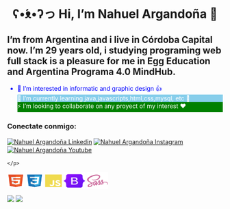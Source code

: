 <h1 align="center">  ʕ•́ᴥ•̀ʔっ  Hi, I’m Nahuel Argandoña 🙊 </h1>
<h2 align="left"> I’m from Argentina and i live in Córdoba Capital now. I’m 29 years old,  i studying programing web full stack is a pleasure for me in Egg Education and Argentina Programa 4.0 MindHub.</h2> 
<ul>
  <li style="color: blue;">👀 I’m interested in informatic and graphic design 👍</li>
  <li style="color: white; background-color: skyblue;">👋 I’m currently learning java,javascripts,html,css,mysql, etc 🤔</li>
  <li style="color: white; background-color: green;">⚡ I’m looking to collaborate on any proyect of my interest ❤</li>
  </ul>
 
<h3 align="left">
        Conectate conmigo:
</h3>
    <p align="left">
        <a 
         href="https://www.linkedin.com/in/aubar48/" rel="nofollow"><img align="center"
                src="https://raw.githubusercontent.com/rahuldkjain/github-profile-readme-generator/master/src/images/icons/Social/linked-in-alt.svg"
                alt="Nahuel Argandoña Linkedin" height="40" width="40" style="max-width: 100%;"></a>
        <a href="https://www.instagram.com/aubar48/?hl=es-la" rel="nofollow"><img align="center"
                src="https://raw.githubusercontent.com/rahuldkjain/github-profile-readme-generator/master/src/images/icons/Social/instagram.svg"
                alt="Nahuel Argandoña Instagram" height="30" width="40" style="max-width: 100%;"></a>
        <a href="https://www.youtube.com/channel/UCv3dFEz4UJQtPJxBWl8npPg" rel="nofollow"><img align="center"
                src="https://raw.githubusercontent.com/rahuldkjain/github-profile-readme-generator/master/src/images/icons/Social/youtube.svg"
                alt="Nahuel Argandoña Youtube" height="40" width="40" style="max-width: 100%;"></a>
                                                           
    </p>

<img align="center" alt="HTML" height="30" width="40" src="https://raw.githubusercontent.com/devicons/devicon/master/icons/html5/html5-original.svg"> <img align="center" alt="CSS" height="30" width="40" src="https://raw.githubusercontent.com/devicons/devicon/master/icons/css3/css3-original.svg"> <img align="center" alt="JS" height="30" width="40" src="https://raw.githubusercontent.com/devicons/devicon/master/icons/javascript/javascript-plain.svg"> <img align="center" alt="Bootstrap" height="40" width="50" src="https://raw.githubusercontent.com/devicons/devicon/master/icons/bootstrap/bootstrap-original.svg"> <img align="center" alt="SASS" height="40" width="50" src="https://raw.githubusercontent.com/devicons/devicon/master/icons/sass/sass-original.svg">

<a href = "mailto:nnahuell.gb@hotmail.com"><img src="https://img.shields.io/badge/-Gmail-%23333?style=for-the-badge&logo=gmail&logoColor=red" target="_blank"></a>
<a href="https://www.linkedin.com/Aubar48/" target="_blank"><img src="https://img.shields.io/badge/-LinkedIn-%230077B5?style=for-the-badge&logo=linkedin&logoColor=white" target="_blank"></a>
<!---
Nahuel Argandoña is a ✨ special ✨ repository because its `README.md` (this file) appears on your GitHub profile- 
-->


